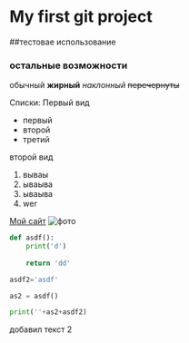 # My first git project
##тестовае использование
### остальные возможности

обычный **жирный**  *наклонный* ~~перечернуты~~

Списки:
Первый вид
* первый
* второй
* третий

второй вид
1. вываы
2. ываыва
3. ываыва
4. wer

[Мой сайт](http://gredi.narod.ru)
![фото](http://gredi.narod.ru/pic/bannerabout.gif)

```python
def asdf():
    print('d')
    
    return 'dd'

asdf2='asdf'

as2 = asdf()

print(''+as2+asdf2)

```

добавил текст 2
